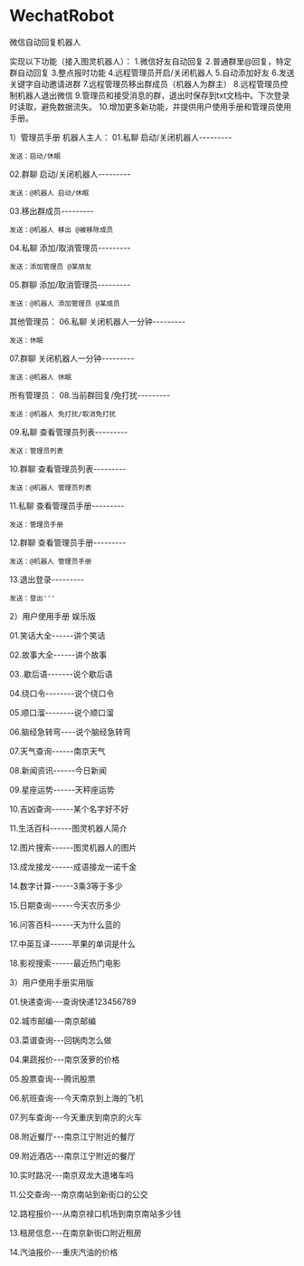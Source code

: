# WechatRobot
微信自动回复机器人


实现以下功能（接入图灵机器人）：
1.微信好友自动回复
2.普通群里@回复，特定群自动回复
3.整点报时功能
4.远程管理员开启/关闭机器人
5.自动添加好友
6.发送关键字自动邀请进群
7.远程管理员移出群成员（机器人为群主）
8.远程管理员控制机器人退出微信
9.管理员和接受消息的群，退出时保存到txt文档中。下次登录时读取，避免数据流失。
10.增加更多新功能，并提供用户使用手册和管理员使用手册。

1）管理员手册
机器人主人：
01.私聊 启动/关闭机器人---------

    发送：启动/休眠
02.群聊 启动/关闭机器人---------

    发送：@机器人 启动/休眠
03.移出群成员---------

    发送：@机器人 移出 @被移除成员
04.私聊 添加/取消管理员---------

    发送：添加管理员 @某朋友
05.群聊 添加/取消管理员---------

    发送：@机器人 添加管理员 @某成员

其他管理员：
06.私聊 关闭机器人一分钟---------

    发送：休眠
07.群聊 关闭机器人一分钟---------

    发送：@机器人 休眠

所有管理员：
08.当前群回复/免打扰---------

    发送：@机器人 免打扰/取消免打扰

09.私聊 查看管理员列表---------

    发送：管理员列表
10.群聊 查看管理员列表--------- 

    发送：@机器人 管理员列表
11.私聊 查看管理员手册---------

    发送：管理员手册
12.群聊 查看管理员手册---------

    发送：@机器人 管理员手册
13.退出登录---------

    发送：登出'''

2）用户使用手册 娱乐版

01.笑话大全------讲个笑话

02.故事大全------讲个故事

03..歇后语-------说个歇后语

04.绕口令--------说个绕口令

05.顺口溜--------说个顺口溜

06.脑经急转弯----说个脑经急转弯

07.天气查询------南京天气

08.新闻资讯------今日新闻

09.星座运势------天秤座运势

10.吉凶查询------某个名字好不好

11.生活百科------图灵机器人简介

12.图片搜索------图灵机器人的图片

13.成龙接龙------成语接龙一诺千金

14.数字计算------3乘3等于多少

15.日期查询------今天农历多少

16.问答百科------天为什么蓝的

17.中英互译------苹果的单词是什么

18.影视搜索------最近热门电影

3）用户使用手册实用版

01.快递查询---查询快递123456789

02.城市邮编---南京邮编

03.菜谱查询---回锅肉怎么做

04.果蔬报价---南京菠萝的价格

05.股票查询---腾讯股票

06.航班查询---今天南京到上海的飞机

07.列车查询---今天重庆到南京的火车

08.附近餐厅---南京江宁附近的餐厅

09.附近酒店---南京江宁附近的餐厅

10.实时路况---南京双龙大道堵车吗

11.公交查询---南京南站到新街口的公交

12.路程报价---从南京禄口机场到南京南站多少钱

13.租房信息---在南京新街口附近租房

14.汽油报价---重庆汽油的价格
